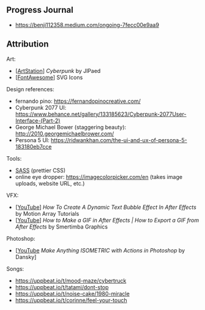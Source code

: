 ## Progress Journal
* https://benji112358.medium.com/ongoing-7fecc00e9aa9

## Attribution
Art:
* [[ArtStation](https://www.artstation.com/artwork/JlPaed)] *Cyberpunk* by JlPaed
* [[FontAwesome](https://fontawesome.com/)] SVG Icons

Design references:
* fernando pino: https://fernandopinocreative.com/
* Cyberpunk 2077 UI: https://www.behance.net/gallery/133185623/Cyberpunk-2077User-Interface-(Part-2)
* George Michael Bower (staggering beauty): http://2010.georgemichaelbrower.com/
* Persona 5 UI: https://ridwankhan.com/the-ui-and-ux-of-persona-5-183180eb7cce

Tools:
* [SASS](https://sass-lang.com/) (prettier CSS)
* online eye dropper: https://imagecolorpicker.com/en (takes image uploads, website URL, etc.)

VFX:
* [[YouTube](https://www.youtube.com/watch?v=Swyers966G0&ab_channel=MotionArrayTutorials)] *How To Create A Dynamic Text Bubble Effect In After Effects* by Motion Array Tutorials
* [[YouTube](https://www.youtube.com/watch?v=8rMI1iCbkO8&ab_channel=SmertimbaGraphics)] *How to Make a GIF in After Effects | How to Export a GIF from After Effects* by Smertimba Graphics

Photoshop:
* [[YouTube](https://www.youtube.com/watch?v=1MP4ppZI9dE&ab_channel=Dansky) *Make Anything ISOMETRIC with Actions in Photoshop* by Dansky]

Songs:
* https://uppbeat.io/t/mood-maze/cybertruck
* https://uppbeat.io/t/tatami/dont-stop
* https://uppbeat.io/t/noise-cake/1980-miracle
* https://uppbeat.io/t/corinne/feel-your-touch